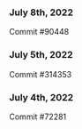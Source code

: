 ### July 8th, 2022

Commit #90448

### July 5th, 2022

Commit #314353


### July 4th, 2022

Commit #72281
